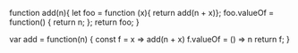 <!-- 1 -->
function add(n){
  let foo = function (x){
    return add(n + x)};
      foo.valueOf = function() {
        return n;
    };
    return foo;
}
<!-- - -->

<!-- 2 -->
var add = function(n) { const f = x => add(n + x) f.valueOf = () => n return f; }
<!-- + -->
